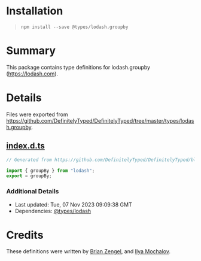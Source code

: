 # Installation
> `npm install --save @types/lodash.groupby`

# Summary
This package contains type definitions for lodash.groupby (https://lodash.com).

# Details
Files were exported from https://github.com/DefinitelyTyped/DefinitelyTyped/tree/master/types/lodash.groupby.
## [index.d.ts](https://github.com/DefinitelyTyped/DefinitelyTyped/tree/master/types/lodash.groupby/index.d.ts)
````ts
// Generated from https://github.com/DefinitelyTyped/DefinitelyTyped/blob/master/types/lodash/scripts/generate-modules.ts

import { groupBy } from "lodash";
export = groupBy;

````

### Additional Details
 * Last updated: Tue, 07 Nov 2023 09:09:38 GMT
 * Dependencies: [@types/lodash](https://npmjs.com/package/@types/lodash)

# Credits
These definitions were written by [Brian Zengel](https://github.com/bczengel), and [Ilya Mochalov](https://github.com/chrootsu).
